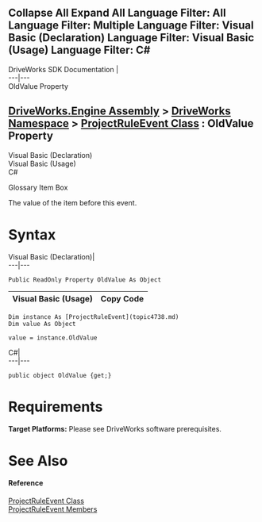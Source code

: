 Collapse All Expand All Language Filter: All  Language Filter: Multiple  Language Filter: Visual Basic (Declaration) Language Filter: Visual Basic (Usage) Language Filter: C#  
---  
DriveWorks SDK Documentation  |   
---|---  
OldValue Property   
  
[DriveWorks.Engine Assembly](topic2156.md) > [DriveWorks Namespace](topic2159.md) > [ProjectRuleEvent Class](topic4738.md) : OldValue Property  
---  
  
Visual Basic (Declaration)    
Visual Basic (Usage)    
C# 

Glossary Item Box

The value of the item before this event. 

# Syntax

Visual Basic (Declaration)|   
---|---  
      
    
    Public ReadOnly Property OldValue As Object  
  
Visual Basic (Usage)| Copy Code  
---|---  
      
    
    Dim instance As [ProjectRuleEvent](topic4738.md)
    Dim value As Object
     
    value = instance.OldValue  
  
C#|   
---|---  
      
    
    public object OldValue {get;}  
  
# Requirements

**Target Platforms:** Please see DriveWorks software prerequisites.

# See Also

#### Reference

[ProjectRuleEvent Class](topic4738.md)   
[ProjectRuleEvent Members](topic4739.md)


